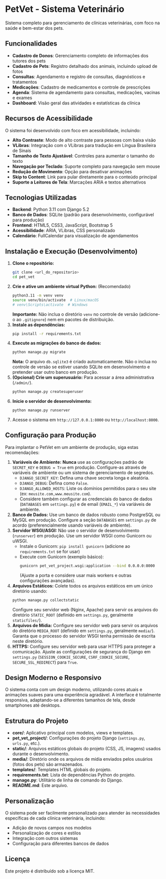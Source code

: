 # PetVet - Sistema Veterinário

Sistema completo para gerenciamento de clínicas veterinárias, com foco na saúde e bem-estar dos pets.

## Funcionalidades

- **Cadastro de Donos**: Gerenciamento completo de informações dos tutores dos pets
- **Cadastro de Pets**: Registro detalhado dos animais, incluindo upload de fotos
- **Consultas**: Agendamento e registro de consultas, diagnósticos e tratamentos
- **Medicações**: Cadastro de medicamentos e controle de prescrições
- **Agenda**: Sistema de agendamento para consultas, medicações, vacinas e exames
- **Dashboard**: Visão geral das atividades e estatísticas da clínica

## Recursos de Acessibilidade

O sistema foi desenvolvido com foco em acessibilidade, incluindo:

- **Alto Contraste**: Modo de alto contraste para pessoas com baixa visão
- **VLibras**: Integração com o VLibras para tradução em Língua Brasileira de Sinais
- **Tamanho de Texto Ajustável**: Controles para aumentar o tamanho do texto
- **Navegação por Teclado**: Suporte completo para navegação sem mouse
- **Redução de Movimento**: Opção para desativar animações
- **Skip to Content**: Link para pular diretamente para o conteúdo principal
- **Suporte a Leitores de Tela**: Marcações ARIA e textos alternativos

## Tecnologias Utilizadas

- **Backend**: Python 3.11 com Django 5.2
- **Banco de Dados**: SQLite (padrão para desenvolvimento, configurável para produção)
- **Frontend**: HTML5, CSS3, JavaScript, Bootstrap 5
- **Acessibilidade**: ARIA, VLibras, CSS personalizado
- **Calendário**: FullCalendar para visualização de agendamentos

## Instalação e Execução (Desenvolvimento)

1.  **Clone o repositório:**
    ```bash
    git clone <url_do_repositorio>
    cd pet_vet
    ```
2.  **Crie e ative um ambiente virtual Python:** (Recomendado)
    ```bash
    python3.11 -m venv venv
    source venv/bin/activate  # Linux/macOS
    # venv\Scripts\activate  # Windows
    ```
    **Importante:** Não inclua o diretório `venv` no controle de versão (adicione-o ao `.gitignore`) nem em pacotes de distribuição.
3.  **Instale as dependências:**
    ```bash
    pip install -r requirements.txt
    ```
4.  **Execute as migrações do banco de dados:**
    ```bash
    python manage.py migrate
    ```
    **Nota:** O arquivo `db.sqlite3` é criado automaticamente. Não o inclua no controle de versão se estiver usando SQLite em desenvolvimento e pretender usar outro banco em produção.
5.  **(Opcional) Crie um superusuário:** Para acessar a área administrativa (`/admin/`).
    ```bash
    python manage.py createsuperuser
    ```
6.  **Inicie o servidor de desenvolvimento:**
    ```bash
    python manage.py runserver
    ```
7.  Acesse o sistema em `http://127.0.0.1:8000` ou `http://localhost:8000`.

## Configuração para Produção

Para implantar o PetVet em um ambiente de produção, siga estas recomendações:

1.  **Variáveis de Ambiente:** **Nunca** use as configurações padrão de `SECRET_KEY` e `DEBUG = True` em produção. Configure-as através de variáveis de ambiente ou um sistema de gerenciamento de segredos.
    *   `DJANGO_SECRET_KEY`: Defina uma chave secreta longa e aleatória.
    *   `DJANGO_DEBUG`: Defina como `False`.
    *   `DJANGO_ALLOWED_HOSTS`: Liste os domínios permitidos para o seu site (ex: `meusite.com,www.meusite.com`).
    *   Considere também configurar as credenciais do banco de dados (`DATABASES` em `settings.py`) e de email (`EMAIL_*`) via variáveis de ambiente.
2.  **Banco de Dados:** Use um banco de dados robusto como PostgreSQL ou MySQL em produção. Configure a seção `DATABASES` em `settings.py` de acordo (preferencialmente usando variáveis de ambiente).
3.  **Servidor WSGI/ASGI:** Não use o servidor de desenvolvimento (`runserver`) em produção. Use um servidor WSGI como Gunicorn ou uWSGI.
    *   Instale o Gunicorn: `pip install gunicorn` (adicione ao `requirements.txt` se for usar)
    *   Execute com Gunicorn (exemplo básico):
        ```bash
        gunicorn pet_vet_project.wsgi:application --bind 0.0.0.0:8000
        ```
        (Ajuste a porta e considere usar mais workers e outras configurações avançadas).
4.  **Arquivos Estáticos:** Colete todos os arquivos estáticos em um único diretório usando:
    ```bash
    python manage.py collectstatic
    ```
    Configure seu servidor web (Nginx, Apache) para servir os arquivos do diretório `STATIC_ROOT` (definido em `settings.py`, geralmente `staticfiles/`).
5.  **Arquivos de Mídia:** Configure seu servidor web para servir os arquivos do diretório `MEDIA_ROOT` (definido em `settings.py`, geralmente `media/`). Garanta que o processo do servidor WSGI tenha permissão de escrita neste diretório.
6.  **HTTPS:** Configure seu servidor web para usar HTTPS para proteger a comunicação. Ajuste as configurações de segurança do Django em `settings.py` (`SESSION_COOKIE_SECURE`, `CSRF_COOKIE_SECURE`, `SECURE_SSL_REDIRECT`) para `True`.

## Design Moderno e Responsivo

O sistema conta com um design moderno, utilizando cores atuais e animações suaves para uma experiência agradável. A interface é totalmente responsiva, adaptando-se a diferentes tamanhos de tela, desde smartphones até desktops.

## Estrutura do Projeto

- **core/**: Aplicativo principal com modelos, views e templates.
- **pet_vet_project/**: Configurações do projeto Django (`settings.py`, `urls.py`, etc.).
- **static/**: Arquivos estáticos globais do projeto (CSS, JS, imagens) usados durante o desenvolvimento.
- **media/**: Diretório onde os arquivos de mídia enviados pelos usuários (fotos dos pets) são armazenados.
- **templates/**: Templates HTML globais do projeto.
- **requirements.txt**: Lista de dependências Python do projeto.
- **manage.py**: Utilitário de linha de comando do Django.
- **README.md**: Este arquivo.

## Personalização

O sistema pode ser facilmente personalizado para atender às necessidades específicas de cada clínica veterinária, incluindo:

- Adição de novos campos nos modelos
- Personalização de cores e estilos
- Integração com outros sistemas
- Configuração para diferentes bancos de dados

## Licença

Este projeto é distribuído sob a licença MIT.

